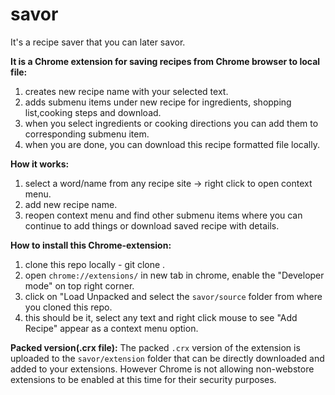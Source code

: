 # savor
It's a recipe saver that you can later savor.

**It is a Chrome extension for saving recipes from Chrome browser to local file:**
1. creates new recipe name with your selected text.
2. adds submenu items under new recipe for ingredients, shopping list,cooking steps and download.
3. when you select ingredients or cooking directions you can add them to corresponding submenu item.
4. when you are done, you can download this recipe formatted file locally.

**How it works:**
1. select a word/name from any recipe site -> right click to open context menu.
2. add new recipe name.
3. reopen context menu and find other submenu items where you can continue to add things or download saved recipe with details.

**How to install this Chrome-extension:**
1. clone this repo locally - git clone <this repo git url>.
2. open `chrome://extensions/` in new tab in chrome, enable the "Developer mode" on top right corner.
3. click on "Load Unpacked and select the `savor/source` folder from where you cloned this repo.
4. this should be it, select any text and right click mouse to see "Add Recipe" appear as a context menu option.


**Packed version(.crx file):**
The packed `.crx` version of the extension is uploaded to the `savor/extension` folder that can be directly downloaded and added to your extensions. However Chrome is not allowing non-webstore extensions to be enabled at this time for their security purposes.
